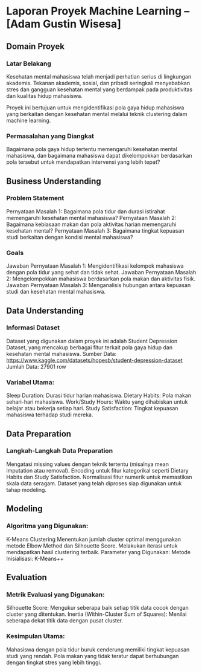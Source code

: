 # Laporan Proyek Machine Learning – [Adam Gustin Wisesa]
## Domain Proyek
### Latar Belakang
Kesehatan mental mahasiswa telah menjadi perhatian serius di lingkungan akademis. Tekanan akademis, sosial, dan pribadi seringkali menyebabkan stres dan gangguan kesehatan mental yang berdampak pada produktivitas dan kualitas hidup mahasiswa.

Proyek ini bertujuan untuk mengidentifikasi pola gaya hidup mahasiswa yang berkaitan dengan kesehatan mental melalui teknik clustering dalam machine learning.

### Permasalahan yang Diangkat
Bagaimana pola gaya hidup tertentu memengaruhi kesehatan mental mahasiswa, dan bagaimana mahasiswa dapat dikelompokkan berdasarkan pola tersebut untuk mendapatkan intervensi yang lebih tepat?

## Business Understanding
### Problem Statement
Pernyataan Masalah 1: Bagaimana pola tidur dan durasi istirahat memengaruhi kesehatan mental mahasiswa?
Pernyataan Masalah 2: Bagaimana kebiasaan makan dan pola aktivitas harian memengaruhi kesehatan mental?
Pernyataan Masalah 3: Bagaimana tingkat kepuasan studi berkaitan dengan kondisi mental mahasiswa?

### Goals
Jawaban Pernyataan Masalah 1: Mengidentifikasi kelompok mahasiswa dengan pola tidur yang sehat dan tidak sehat.
Jawaban Pernyataan Masalah 2: Mengelompokkan mahasiswa berdasarkan pola makan dan aktivitas fisik.
Jawaban Pernyataan Masalah 3: Menganalisis hubungan antara kepuasan studi dan kesehatan mental mahasiswa.

## Data Understanding
### Informasi Dataset
Dataset yang digunakan dalam proyek ini adalah Student Depression Dataset, yang mencakup berbagai fitur terkait pola gaya hidup dan kesehatan mental mahasiswa.
Sumber Data: https://www.kaggle.com/datasets/hopesb/student-depression-dataset
Jumlah Data: 27901 row
### Variabel Utama:
Sleep Duration: Durasi tidur harian mahasiswa.
Dietary Habits: Pola makan sehari-hari mahasiswa.
Work/Study Hours: Waktu yang dihabiskan untuk belajar atau bekerja setiap hari.
Study Satisfaction: Tingkat kepuasan mahasiswa terhadap studi mereka.

## Data Preparation
### Langkah-Langkah Data Preparation
Mengatasi missing values dengan teknik tertentu (misalnya mean imputation atau removal).
Encoding untuk fitur kategorikal seperti Dietary Habits dan Study Satisfaction.
Normalisasi fitur numerik untuk memastikan skala data seragam.
Dataset yang telah diproses siap digunakan untuk tahap modeling.

## Modeling
### Algoritma yang Digunakan:
K-Means Clustering
Menentukan jumlah cluster optimal menggunakan metode Elbow Method dan Silhouette Score.
Melakukan iterasi untuk mendapatkan hasil clustering terbaik.
Parameter yang Digunakan:
Metode Inisialisasi: K-Means++

## Evaluation
### Metrik Evaluasi yang Digunakan:
Silhouette Score: Mengukur seberapa baik setiap titik data cocok dengan cluster yang ditentukan.
Inertia (Within-Cluster Sum of Squares): Menilai seberapa dekat titik data dengan pusat cluster.

### Kesimpulan Utama:
Mahasiswa dengan pola tidur buruk cenderung memiliki tingkat kepuasan studi yang rendah.
Pola makan yang tidak teratur dapat berhubungan dengan tingkat stres yang lebih tinggi.
